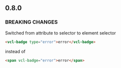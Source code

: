 ## 0.8.0

### BREAKING CHANGES

Switched from attribute to selector to element selector

```html
<vcl-badge type="error">error</vcl-badge>
```

instead of 

```html
<span vcl-badge="error">error</span>
```
